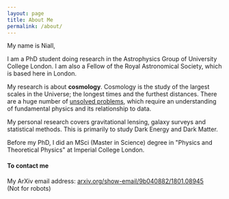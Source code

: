 ```yaml
---
layout: page
title: About Me
permalink: /about/
---
```


My name is Niall,

I am a PhD student doing research in the Astrophysics Group of University College London. I am also a Fellow of the Royal Astronomical Society, which is based here in London.

My research is about **cosmology**. Cosmology is the study of the largest scales in the Universe; the longest times and the furthest distances. There are a huge number of [unsolved problems](https://en.wikipedia.org/wiki/List_of_unsolved_problems_in_physics#Cosmology_and_general_relativity), which require an understanding of fundamental physics and its relationship to data.

My personal research covers gravitational lensing, galaxy surveys and statistical methods. This is primarily to study Dark Energy and Dark Matter.

Before my PhD, I did an MSci (Master in Science) degree in "Physics and Theoretical Physics" at Imperial College London.

#### To contact me

My ArXiv email address: [arxiv.org/show-email/9b040882/1801.08945](https://arxiv.org/show-email/9b040882/1801.08945) <br/>
(Not for robots)
